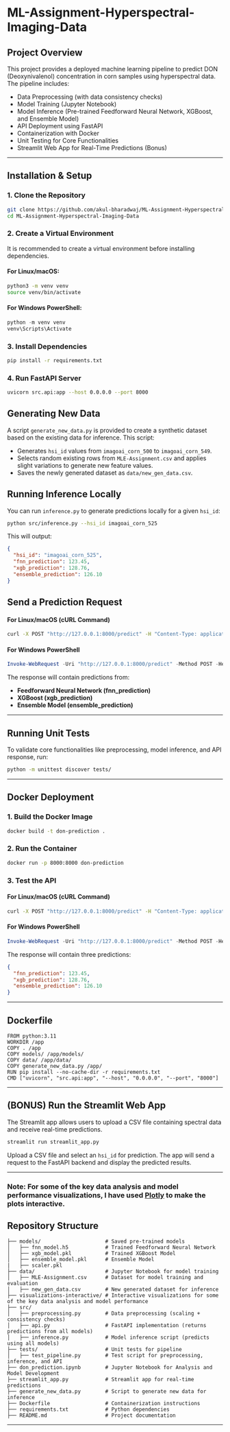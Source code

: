 # ML-Assignment-Hyperspectral-Imaging-Data

## Project Overview
This project provides a deployed machine learning pipeline to predict DON (Deoxynivalenol) concentration in corn samples using hyperspectral data. The pipeline includes:
- Data Preprocessing (with data consistency checks)
- Model Training (Jupyter Notebook)
- Model Inference (Pre-trained Feedforward Neural Network, XGBoost, and Ensemble Model)
- API Deployment using FastAPI
- Containerization with Docker
- Unit Testing for Core Functionalities
- Streamlit Web App for Real-Time Predictions (Bonus)

---

## Installation & Setup
### 1. Clone the Repository
```bash
git clone https://github.com/akul-bharadwaj/ML-Assignment-Hyperspectral-Imaging-Data
cd ML-Assignment-Hyperspectral-Imaging-Data
```

### 2. Create a Virtual Environment
It is recommended to create a virtual environment before installing dependencies.

#### **For Linux/macOS:**
```bash
python3 -m venv venv
source venv/bin/activate
```

#### **For Windows PowerShell:**
```powershell
python -m venv venv
venv\Scripts\Activate
```

### 3. Install Dependencies
```bash
pip install -r requirements.txt
```

### 4. Run FastAPI Server
```bash
uvicorn src.api:app --host 0.0.0.0 --port 8000
```

## Generating New Data
A script `generate_new_data.py` is provided to create a synthetic dataset based on the existing data for inference.
This script:
- Generates `hsi_id` values from `imagoai_corn_500` to `imagoai_corn_549`.
- Selects random existing rows from `MLE-Assignment.csv` and applies slight variations to generate new feature values.
- Saves the newly generated dataset as `data/new_gen_data.csv`.

## Running Inference Locally
You can run `inference.py` to generate predictions locally for a given `hsi_id`:
```bash
python src/inference.py --hsi_id imagoai_corn_525
```
This will output:
```json
{
  "hsi_id": "imagoai_corn_525",
  "fnn_prediction": 123.45,
  "xgb_prediction": 128.76,
  "ensemble_prediction": 126.10
}
```

## Send a Prediction Request

#### **For Linux/macOS (cURL Command)**
```bash
curl -X POST "http://127.0.0.1:8000/predict" -H "Content-Type: application/json" -d '{"hsi_id": "imagoai_corn_525"}'
```

#### **For Windows PowerShell**
```powershell
Invoke-WebRequest -Uri "http://127.0.0.1:8000/predict" -Method POST -Headers @{"Content-Type"="application/json"} -Body '{"hsi_id": "imagoai_corn_525"}'
```

The response will contain predictions from:
- **Feedforward Neural Network (fnn_prediction)**
- **XGBoost (xgb_prediction)**
- **Ensemble Model (ensemble_prediction)**

---

## Running Unit Tests
To validate core functionalities like preprocessing, model inference, and API response, run:
```bash
python -m unittest discover tests/
```

---

## Docker Deployment

### 1. Build the Docker Image
```bash
docker build -t don-prediction .
```

### 2. Run the Container
```bash
docker run -p 8000:8000 don-prediction
```

### 3. Test the API

#### **For Linux/macOS (cURL Command)**
```bash
curl -X POST "http://127.0.0.1:8000/predict" -H "Content-Type: application/json" -d '{"hsi_id": "imagoai_corn_525"}'
```

#### **For Windows PowerShell**
```powershell
Invoke-WebRequest -Uri "http://127.0.0.1:8000/predict" -Method POST -Headers @{"Content-Type"="application/json"} -Body '{"hsi_id":"imagoai_corn_525"}'
```

The response will contain three predictions:
```json
{
  "fnn_prediction": 123.45,
  "xgb_prediction": 128.76,
  "ensemble_prediction": 126.10
}
```

---

## Dockerfile
```
FROM python:3.11
WORKDIR /app
COPY . /app
COPY models/ /app/models/
COPY data/ /app/data/
COPY generate_new_data.py /app/
RUN pip install --no-cache-dir -r requirements.txt
CMD ["uvicorn", "src.api:app", "--host", "0.0.0.0", "--port", "8000"]
```

---

## (BONUS) Run the Streamlit Web App

The Streamlit app allows users to upload a CSV file containing spectral data and receive real-time predictions.

```bash
streamlit run streamlit_app.py
```

Upload a CSV file and select an `hsi_id` for prediction. The app will send a request to the FastAPI backend and display the predicted results.

---

### <b>Note</b>: For some of the key data analysis and model performance visualizations, I have used [Plotly](https://plotly.com/) to make the plots interactive.

## Repository Structure
```
├── models/                     # Saved pre-trained models
│   ├── fnn_model.h5            # Trained Feedforward Neural Network
│   ├── xgb_model.pkl           # Trained XGBoost Model
│   ├── ensemble_model.pkl      # Ensemble Model
|   ├── scaler.pkl
├── data/                       # Jupyter Notebook for model training
│   ├── MLE-Assignment.csv      # Dataset for model training and evaluation
│   ├── new_gen_data.csv        # New generated dataset for inference
├── visualizations-interactive/ # Interactive visualizations for some of the key data analysis and model performance
├── src/
│   ├── preprocessing.py        # Data preprocessing (scaling + consistency checks)
│   ├── api.py                  # FastAPI implementation (returns predictions from all models)
│   ├── inference.py            # Model inference script (predicts using all models)
├── tests/                      # Unit tests for pipeline
│   ├── test_pipeline.py        # Test script for preprocessing, inference, and API
├── don_prediction.ipynb        # Jupyter Notebook for Analysis and Model Development
├── streamlit_app.py            # Streamlit app for real-time predictions
├── generate_new_data.py        # Script to generate new data for inference
├── Dockerfile                  # Containerization instructions
├── requirements.txt            # Python dependencies
├── README.md                   # Project documentation
```

---